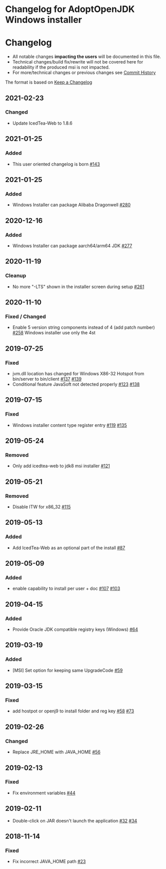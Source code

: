 # Changelog for AdoptOpenJDK Windows installer

# Changelog
* All notable changes **impacting the users** will be documented in this file.
* Technical changes/build fix/rewrite will not be covered here for readability if the produced msi is not impacted.
* For more/technical changes or previous changes see [Commit History](https://github.com/AdoptOpenJDK/openjdk-installer/commits/master) 


The format is based on [Keep a Changelog](https://keepachangelog.com/en/1.0.0/)

## 2021-02-23
### Changed
- Update IcedTea-Web to 1.8.6

## 2021-01-25
### Added
- This user oriented changelog is born [#143](https://github.com/AdoptOpenJDK/openjdk-installer/issues/143)

## 2021-01-25
### Added
- Windows Installer can package Alibaba Dragonwell [#280](https://github.com/AdoptOpenJDK/openjdk-installer/issues/280)

## 2020-12-16
### Added
- Windows Installer can package aarch64/arm64 JDK [#277](https://github.com/AdoptOpenJDK/openjdk-installer/issues/277)

## 2020-11-19
### Cleanup
- No more "-LTS" shown in the installer screen during setup [#261](https://github.com/AdoptOpenJDK/openjdk-installer/issues/261)

## 2020-11-10
### Fixed / Changed
- Enable 5 version string components instead of 4 (add patch number) [#258](https://github.com/AdoptOpenJDK/openjdk-installer/issues/258)
  Windows installer use only the 4st

## 2019-07-25
### Fixed
- jvm.dll location has changed for Windows X86-32 Hotspot from bin/server to bin/client [#137](https://github.com/AdoptOpenJDK/openjdk-installer/issues/137) [#139](https://github.com/AdoptOpenJDK/openjdk-installer/issues/139)
- Conditional feature JavaSoft not detected properly [#123](https://github.com/AdoptOpenJDK/openjdk-installer/issues/123) [#138](https://github.com/AdoptOpenJDK/openjdk-installer/issues/138) 

## 2019-07-15
### Fixed
- Windows installer content type register entry [#119](https://github.com/AdoptOpenJDK/openjdk-installer/issues/119) [#135](https://github.com/AdoptOpenJDK/openjdk-installer/issues/135)

## 2019-05-24
### Removed
- Only add icedtea-web to jdk8 msi installer [#121](https://github.com/AdoptOpenJDK/openjdk-installer/issues/121)

## 2019-05-21
### Removed
- Disable ITW for x86_32 [#115](https://github.com/AdoptOpenJDK/openjdk-installer/issues/115)

## 2019-05-13
### Added
- Add IcedTea-Web as an optional part of the install [#87](https://github.com/AdoptOpenJDK/openjdk-installer/issues/87)

## 2019-05-09
### Added
- enable capability to install per user + doc [#107](https://github.com/AdoptOpenJDK/openjdk-installer/issues/107) [#103](https://github.com/AdoptOpenJDK/openjdk-installer/issues/103)

## 2019-04-15
### Added
- Provide Oracle JDK compatible registry keys (Windows) [#64](https://github.com/AdoptOpenJDK/openjdk-installer/issues/64)

## 2019-03-19
### Added
- [MSI] Set option for keeping same UpgradeCode [#59](https://github.com/AdoptOpenJDK/openjdk-installer/issues/59)

## 2019-03-15
### Fixed
- add hostpot or openj9 to install folder and reg key [#58](https://github.com/AdoptOpenJDK/openjdk-installer/issues/58) [#73](https://github.com/AdoptOpenJDK/openjdk-installer/issues/73)

## 2019-02-26
### Changed
- Replace JRE_HOME with JAVA_HOME [#56](https://github.com/AdoptOpenJDK/openjdk-installer/issues/56)

## 2019-02-13
### Fixed
- Fix environment variables [#44](https://github.com/AdoptOpenJDK/openjdk-installer/issues/44)

## 2019-02-11
- Double-click on JAR doesn't launch the application [#32](https://github.com/AdoptOpenJDK/openjdk-installer/issues/32) [#34](https://github.com/AdoptOpenJDK/openjdk-installer/issues/34)

## 2018-11-14
### Fixed
- Fix incorrect JAVA_HOME path [#23](https://github.com/AdoptOpenJDK/openjdk-installer/issues/23)
